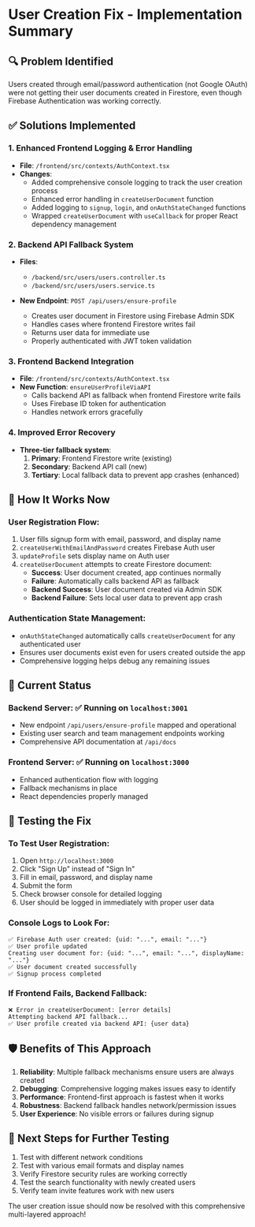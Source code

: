 # User Creation Fix - Implementation Summary

## 🔍 **Problem Identified**
Users created through email/password authentication (not Google OAuth) were not getting their user documents created in Firestore, even though Firebase Authentication was working correctly.

## ✅ **Solutions Implemented**

### 1. **Enhanced Frontend Logging & Error Handling**
- **File**: `/frontend/src/contexts/AuthContext.tsx`
- **Changes**:
  - Added comprehensive console logging to track the user creation process
  - Enhanced error handling in `createUserDocument` function
  - Added logging to `signup`, `login`, and `onAuthStateChanged` functions
  - Wrapped `createUserDocument` with `useCallback` for proper React dependency management

### 2. **Backend API Fallback System**
- **Files**: 
  - `/backend/src/users/users.controller.ts`
  - `/backend/src/users/users.service.ts`

- **New Endpoint**: `POST /api/users/ensure-profile`
  - Creates user document in Firestore using Firebase Admin SDK
  - Handles cases where frontend Firestore writes fail
  - Returns user data for immediate use
  - Properly authenticated with JWT token validation

### 3. **Frontend Backend Integration**
- **File**: `/frontend/src/contexts/AuthContext.tsx`
- **New Function**: `ensureUserProfileViaAPI`
  - Calls backend API as fallback when frontend Firestore write fails
  - Uses Firebase ID token for authentication
  - Handles network errors gracefully

### 4. **Improved Error Recovery**
- **Three-tier fallback system**:
  1. **Primary**: Frontend Firestore write (existing)
  2. **Secondary**: Backend API call (new)
  3. **Tertiary**: Local fallback data to prevent app crashes (enhanced)

## 🔧 **How It Works Now**

### **User Registration Flow**:
1. User fills signup form with email, password, and display name
2. `createUserWithEmailAndPassword` creates Firebase Auth user
3. `updateProfile` sets display name on Auth user
4. `createUserDocument` attempts to create Firestore document:
   - **Success**: User document created, app continues normally
   - **Failure**: Automatically calls backend API as fallback
   - **Backend Success**: User document created via Admin SDK
   - **Backend Failure**: Sets local user data to prevent app crash

### **Authentication State Management**:
- `onAuthStateChanged` automatically calls `createUserDocument` for any authenticated user
- Ensures user documents exist even for users created outside the app
- Comprehensive logging helps debug any remaining issues

## 🚀 **Current Status**

### **Backend Server**: ✅ Running on `localhost:3001`
- New endpoint `/api/users/ensure-profile` mapped and operational
- Existing user search and team management endpoints working
- Comprehensive API documentation at `/api/docs`

### **Frontend Server**: ✅ Running on `localhost:3000`
- Enhanced authentication flow with logging
- Fallback mechanisms in place
- React dependencies properly managed

## 🧪 **Testing the Fix**

### **To Test User Registration**:
1. Open `http://localhost:3000`
2. Click "Sign Up" instead of "Sign In"
3. Fill in email, password, and display name
4. Submit the form
5. Check browser console for detailed logging
6. User should be logged in immediately with proper user data

### **Console Logs to Look For**:
```
✅ Firebase Auth user created: {uid: "...", email: "..."}
✅ User profile updated
Creating user document for: {uid: "...", email: "...", displayName: "..."}
✅ User document created successfully
✅ Signup process completed
```

### **If Frontend Fails, Backend Fallback**:
```
❌ Error in createUserDocument: [error details]
Attempting backend API fallback...
✅ User profile created via backend API: {user data}
```

## 🛡️ **Benefits of This Approach**

1. **Reliability**: Multiple fallback mechanisms ensure users are always created
2. **Debugging**: Comprehensive logging makes issues easy to identify
3. **Performance**: Frontend-first approach is fastest when it works
4. **Robustness**: Backend fallback handles network/permission issues
5. **User Experience**: No visible errors or failures during signup

## 🔄 **Next Steps for Further Testing**

1. Test with different network conditions
2. Test with various email formats and display names
3. Verify Firestore security rules are working correctly
4. Test the search functionality with newly created users
5. Verify team invite features work with new users

The user creation issue should now be resolved with this comprehensive multi-layered approach!
